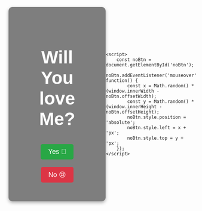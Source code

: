 <!DOCTYPE html>
<html lang="en">
<head>
    <meta charset="UTF-8">
    <meta name="viewport" content="width=device-width, initial-scale=1.0">
    <title>Will You Marry Me?</title>
    <link href="https://fonts.googleapis.com/css2?family=Poppins:wght@400;500;600;700&display=swap" rel="stylesheet">
    <link rel="shortcut icon" type="image/png" href="/img/media/favicon.png" />
    <link rel="stylesheet" href="https://wow.truefriend.life/css/bootstrap.min.css">
    <link rel="stylesheet" href="https://wow.truefriend.life/css/mycss.css">
    <link rel="stylesheet" href="https://wow.truefriend.life/css/my-css4ads.css">
    <style>
        body {
            background: url('https://wow.truefriend.life/img/media/your-background-image.jpg') no-repeat center center fixed;
            background-size: cover;
            height: 100vh;
            margin: 0;
            display: flex;
            justify-content: center;
            align-items: center;
            font-family: 'Poppins', sans-serif;
        }
        .proposal-container {
            text-align: center;
            background-color: rgba(0, 0, 0, 0.5); /* Semi-transparent background */
            padding: 40px;
            border-radius: 10px;
            box-shadow: 0px 4px 10px rgba(0, 0, 0, 0.3);
        }
        h1 {
            font-size: 48px;
            color: white;
            margin-bottom: 20px;
        }
        .buttons {
            margin-top: 30px;
        }
        button {
            font-size: 18px;
            padding: 10px 20px;
            margin: 10px;
            border: none;
            border-radius: 5px;
            cursor: pointer;
            transition: background-color 0.3s;
        }
        .yes-button {
            background-color: #28a745;
            color: white;
        }
        .yes-button:hover {
            background-color: #218838;
        }
        .no-button {
            background-color: #dc3545;
            color: white;
            position: relative;
        }
        .no-button:hover {
            background-color: #c82333;
        }
    </style>
</head>
<body>
    <div class="proposal-container">
        <h1>Will You love Me?</h1>
        <div class="buttons">
            <button class="yes-button" onclick="alert('Yay! I love you!')">Yes 💖</button>
            <button class="no-button" id="noBtn">No 😢</button>
        </div>
    </div>

    <script>
        const noBtn = document.getElementById('noBtn');
        noBtn.addEventListener('mouseover', function() {
            const x = Math.random() * (window.innerWidth - noBtn.offsetWidth);
            const y = Math.random() * (window.innerHeight - noBtn.offsetHeight);
            noBtn.style.position = 'absolute';
            noBtn.style.left = x + 'px';
            noBtn.style.top = y + 'px';
        });
    </script>
</body>
</html>
